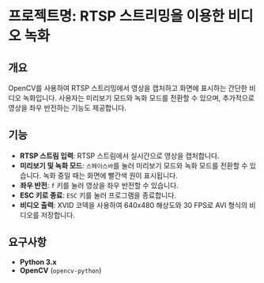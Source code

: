 # 프로젝트명: RTSP 스트리밍을 이용한 비디오 녹화

## 개요
OpenCV를 사용하여 RTSP 스트리밍에서 영상을 캡처하고 화면에 표시하는 간단한 비디오 녹화입니다. 사용자는 미리보기 모드와 녹화 모드를 전환할 수 있으며, 추가적으로 영상을 좌우 반전하는 기능도 제공합니다.

## 기능
- **RTSP 스트림 입력**: RTSP 스트림에서 실시간으로 영상을 캡처합니다.
- **미리보기 및 녹화 모드**: `스페이스바`를 눌러 미리보기 모드와 녹화 모드를 전환할 수 있습니다. 녹화 중일 때는 화면에 빨간색 원이 표시됩니다.
- **좌우 반전**: `f` 키를 눌러 영상을 좌우 반전할 수 있습니다.
- **ESC 키로 종료**: `ESC` 키를 눌러 프로그램을 종료합니다.
- **비디오 출력**: XVID 코덱을 사용하여 640x480 해상도와 30 FPS로 AVI 형식의 비디오를 저장합니다.

## 요구사항
- **Python 3.x**
- **OpenCV** (`opencv-python`)
